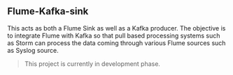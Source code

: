 ##  Flume-Kafka-sink

This acts as both a Flume Sink as well as a Kafka producer.
The objective is to integrate Flume with Kafka so that pull based processing systems such as Storm can process the data
coming through various Flume sources such as Syslog source.

> This project is currently in development phase.
